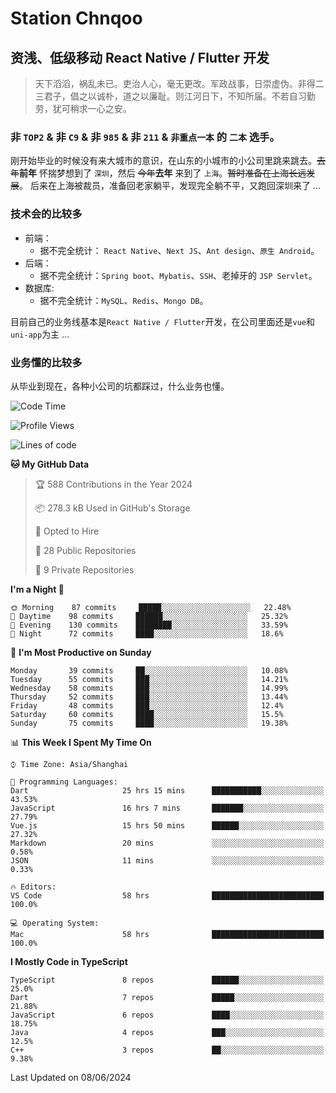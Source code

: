 # Station Chnqoo

## 资浅、低级移动 React Native / Flutter 开发

> 天下滔滔，祸乱未已。吏治人心，毫无更改。军政战事，日崇虚伪。非得二三君子，倡之以诚朴，道之以廉耻。则江河日下，不知所届。不若自习勤劳，犹可稍求一心之安。

### 非 `TOP2` & 非 `C9` & 非 `985` & 非 `211` & `非重点一本` 的 `二本` 选手。

刚开始毕业的时候没有来大城市的意识，在山东的小城市的小公司里跳来跳去。~~去年~~**前年** 怀揣梦想到了 `深圳`，然后 ~~今年~~**去年** 来到了 `上海`。~~暂时准备在上海长远发展~~。
后来在上海被裁员，准备回老家躺平，发现完全躺不平，又跑回深圳来了 ...

### 技术会的比较多

- 前端：
  - 据不完全统计： `React Native`、`Next JS`、`Ant design`、`原生 Android`。
- 后端：
  - 据不完全统计：`Spring boot`、`Mybatis`、`SSH`、老掉牙的 `JSP Servlet`。
- 数据库:
  - 据不完全统计：`MySQL`、`Redis`、`Mongo DB`。

目前自己的业务线基本是`React Native / Flutter`开发，在公司里面还是`vue`和`uni-app`为主 ...

### 业务懂的比较多

从毕业到现在，各种小公司的坑都踩过，什么业务也懂。

<!--START_SECTION:waka-->
![Code Time](http://img.shields.io/badge/Code%20Time-5%2C322%20hrs%207%20mins-blue)

![Profile Views](http://img.shields.io/badge/Profile%20Views-10-blue)

![Lines of code](https://img.shields.io/badge/From%20Hello%20World%20I%27ve%20Written-260%20Thousand%20lines%20of%20code-blue)

**🐱 My GitHub Data** 

> 🏆 588 Contributions in the Year 2024
 > 
> 📦 278.3 kB Used in GitHub's Storage 
 > 
> 💼 Opted to Hire
 > 
> 📜 28 Public Repositories 
 > 
> 🔑 9 Private Repositories  
 > 
**I'm a Night 🦉** 

```text
🌞 Morning    87 commits     █████░░░░░░░░░░░░░░░░░░░░   22.48% 
🌆 Daytime    98 commits     ██████░░░░░░░░░░░░░░░░░░░   25.32% 
🌃 Evening    130 commits    ████████░░░░░░░░░░░░░░░░░   33.59% 
🌙 Night      72 commits     ████░░░░░░░░░░░░░░░░░░░░░   18.6%

```
📅 **I'm Most Productive on Sunday** 

```text
Monday       39 commits     ██░░░░░░░░░░░░░░░░░░░░░░░   10.08% 
Tuesday      55 commits     ███░░░░░░░░░░░░░░░░░░░░░░   14.21% 
Wednesday    58 commits     ███░░░░░░░░░░░░░░░░░░░░░░   14.99% 
Thursday     52 commits     ███░░░░░░░░░░░░░░░░░░░░░░   13.44% 
Friday       48 commits     ███░░░░░░░░░░░░░░░░░░░░░░   12.4% 
Saturday     60 commits     ████░░░░░░░░░░░░░░░░░░░░░   15.5% 
Sunday       75 commits     ████░░░░░░░░░░░░░░░░░░░░░   19.38%

```


📊 **This Week I Spent My Time On** 

```text
⌚︎ Time Zone: Asia/Shanghai

💬 Programming Languages: 
Dart                     25 hrs 15 mins      ███████████░░░░░░░░░░░░░░   43.53% 
JavaScript               16 hrs 7 mins       ███████░░░░░░░░░░░░░░░░░░   27.79% 
Vue.js                   15 hrs 50 mins      ██████░░░░░░░░░░░░░░░░░░░   27.32% 
Markdown                 20 mins             ░░░░░░░░░░░░░░░░░░░░░░░░░   0.58% 
JSON                     11 mins             ░░░░░░░░░░░░░░░░░░░░░░░░░   0.33%

🔥 Editors: 
VS Code                  58 hrs              █████████████████████████   100.0%

💻 Operating System: 
Mac                      58 hrs              █████████████████████████   100.0%

```

**I Mostly Code in TypeScript** 

```text
TypeScript               8 repos             ██████░░░░░░░░░░░░░░░░░░░   25.0% 
Dart                     7 repos             █████░░░░░░░░░░░░░░░░░░░░   21.88% 
JavaScript               6 repos             ████░░░░░░░░░░░░░░░░░░░░░   18.75% 
Java                     4 repos             ███░░░░░░░░░░░░░░░░░░░░░░   12.5% 
C++                      3 repos             ██░░░░░░░░░░░░░░░░░░░░░░░   9.38%

```



 Last Updated on 08/06/2024
<!--END_SECTION:waka-->

<!---
ChenqiaoStation/ChenqiaoStation is a ✨ special ✨ repository because its `README.md` (this file) appears on your GitHub profile.
You can click the Preview link to take a look at your changes.
--->
